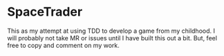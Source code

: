 # SpaceTrader

This as my attempt at using TDD to develop a game from my childhood. I will probably not take MR or issues until I have built this out a bit. But, feel free to copy and comment on my work.